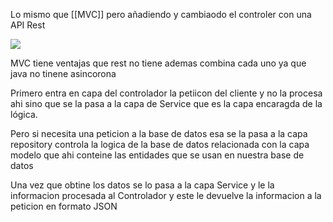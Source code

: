 Lo mismo que [[MVC]] pero añadiendo y cambiaodo el controler con una API Rest

![](../attachment/cbf7653392c2087c4d4b1f9e48d6d41e.png)


MVC  tiene  ventajas que rest no tiene ademas combina cada uno ya que java no tinene asincorona


Primero entra en capa del controlador la petiicon del cliente y no la procesa ahi sino que se la pasa a la capa de Service que es la capa encaragda de la lógica.

Pero si necesita una peticion a la base de datos esa se la pasa a la capa repository controla la logica de la base de datos relacionada con la capa modelo que ahi conteine las entidades que se usan en nuestra base de datos

Una vez que obtine los datos se lo pasa a la capa Service y le la informacion procesada al Controlador y este le devuelve la informacion a la peticion en formato JSON 